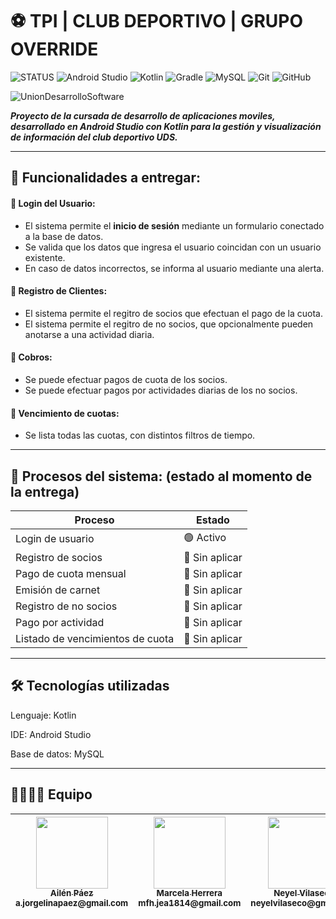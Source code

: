 # ⚽ TPI | CLUB DEPORTIVO | GRUPO OVERRIDE

![STATUS](https://img.shields.io/badge/Status-En%20Desarrollo-green)
![Android Studio](https://img.shields.io/badge/IDE-Android%20Studio-brightgreen?logo=androidstudio)
![Kotlin](https://img.shields.io/badge/Kotlin-Language-blueviolet?logo=kotlin)
![Gradle](https://img.shields.io/badge/Gradle-Build-darkgreen?logo=gradle)
![MySQL](https://img.shields.io/badge/Database-MySQL-lightblue?logo=mysql)
![Git](https://img.shields.io/badge/Git-Control-red?logo=git)
![GitHub](https://img.shields.io/badge/GitHub-Repo-black?logo=github)

![UnionDesarrolloSoftware](https://pbs.twimg.com/media/Gque8-_XEAA2NBG?format=jpg&name=large)

***Proyecto de la cursada de desarrollo de aplicaciones moviles, desarrollado en Android Studio con Kotlin para la gestión y visualización de información del club deportivo UDS.***

---------------------------------------------------------------------------
## 🔹 Funcionalidades a entregar:

#### 📍 Login del Usuario: 
* El sistema permite el **inicio de sesión** mediante un formulario conectado a la base de datos.
* Se valida que los datos que ingresa el usuario coincidan con un usuario existente.
* En caso de datos incorrectos, se informa al usuario mediante una alerta.

#### 📍 Registro de Clientes: 
* El sistema permite el regitro de socios que efectuan el pago de la cuota.
* El sistema permite el regitro de no socios, que opcionalmente pueden anotarse a una actividad diaria.
  
#### 📍 Cobros: 
* Se puede efectuar pagos de cuota de los socios.
* Se puede efectuar pagos por actividades diarias de los no socios.
  
#### 📍 Vencimiento de cuotas: 
* Se lista todas las cuotas, con distintos filtros de tiempo.
  
---------------------------------------------------------------------------
## 🔹 Procesos del sistema: (estado al momento de la entrega)

| Proceso                          | Estado           |
|----------------------------------|------------------|
| Login de usuario                 | 🟢 Activo        |
| Registro de socios               | 🔴 Sin aplicar   |
| Pago de cuota mensual            | 🔴 Sin aplicar   |
| Emisión de carnet                | 🔴 Sin aplicar   |
| Registro de no socios            | 🔴 Sin aplicar   |
| Pago por actividad               | 🔴 Sin aplicar   |
| Listado de vencimientos de cuota | 🔴 Sin aplicar   |

---------------------------------------------------------------------------


## 🛠️ Tecnologías utilizadas

Lenguaje: Kotlin

IDE: Android Studio

Base de datos: MySQL

---------------------------------------------------------------------------
## **👨‍🎓👩‍🎓 Equipo**

| [<img src="https://avatars.githubusercontent.com/u/128065511?v=4" width="115"><br><sub>Ailén Páez</sub><br><sub>a.jorgelinapaez@gmail.com</sub>](https://github.com/ailenpaez) | [<img src="https://avatars.githubusercontent.com/u/124319050?v=4" width="115"><br><sub>Marcela Herrera</sub><br><sub>mfh.jea1814@gmail.com</sub>](https://github.com/HerreraMarcela) | [<img src="https://avatars.githubusercontent.com/u/95725306?v=4" width="115"><br><sub>Neyel Vilaseco</sub><br><sub>neyelvilaseco@gmail.com</sub>](https://github.com/NeyelVila) | [<img src="https://avatars.githubusercontent.com/u/138830413?v=4" width="115"><br><sub>Sebastián Matías Puche</sub><br><sub>sebasterco10@gmail.com</sub>](https://github.com/SebasTerco73) |
| :---: | :---: | :---: | :---: | 
